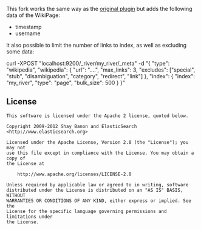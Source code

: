 This fork works the same way as the [original plugin](https://github.com/elasticsearch/elasticsearch-river-wikipedia) but adds the following data of the WikiPage:
- timestamp
- username

It also possible to limit the number of links to index, as well as excluding some data:


curl -XPOST "localhost:9200/_river/my_river/_meta" -d "{
	"type": "wikipedia",
	"wikipedia": {
		"url": "....",
        "max_links": 3,
		"excludes": ["special", "stub", "disambiguation", "category", "redirect", "link"]
	},
	"index": {
	    "index": "my_river",
        "type": "page",
        "bulk_size": 500
	}
}"



License
-------

    This software is licensed under the Apache 2 license, quoted below.

    Copyright 2009-2012 Shay Banon and ElasticSearch <http://www.elasticsearch.org>

    Licensed under the Apache License, Version 2.0 (the "License"); you may not
    use this file except in compliance with the License. You may obtain a copy of
    the License at

        http://www.apache.org/licenses/LICENSE-2.0

    Unless required by applicable law or agreed to in writing, software
    distributed under the License is distributed on an "AS IS" BASIS, WITHOUT
    WARRANTIES OR CONDITIONS OF ANY KIND, either express or implied. See the
    License for the specific language governing permissions and limitations under
    the License.
